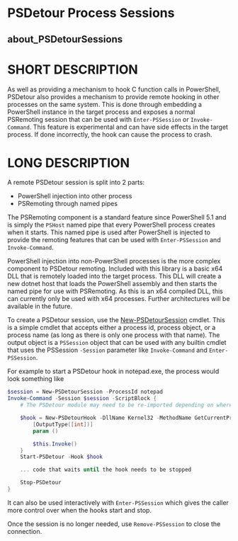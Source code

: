 # PSDetour Process Sessions
## about_PSDetourSessions

# SHORT DESCRIPTION
As well as providing a mechanism to hook C function calls in PowerShell, PSDetour also provides a mechanism to provide remote hooking in other processes on the same system.
This is done through embedding a PowerShell instance in the target process and exposes a normal PSRemoting session that can be used with `Enter-PSSession` or `Invoke-Command`.
This feature is experimental and can have side effects in the target process.
If done incorrectly, the hook can cause the process to crash.

# LONG DESCRIPTION
A remote PSDetour session is split into 2 parts:

* PowerShell injection into other process
* PSRemoting through named pipes

The PSRemoting component is a standard feature since PowerShell 5.1 and is simply the `PSHost` named pipe that every PowerShell process creates when it starts.
This named pipe is used after PowerShell is injected to provide the remoting features that can be used with `Enter-PSSession` and `Invoke-Command`.

PowerShell injection into non-PowerShell processes is the more complex component to PSDetour remoting.
Included with this library is a basic x64 DLL that is remotely loaded into the target process.
This DLL will create a new dotnet host that loads the PowerShell assembly and then starts the named pipe for use with PSRemoting.
As this is an x64 compiled DLL, this can currently only be used with x64 processes.
Further architectures will be available in the future.

To create a PSDetour session, use the [New-PSDetourSession](./New-PSDetourSession.md) cmdlet.
This is a simple cmdlet that accepts either a process id, process object, or a process name (as long as there is only one process with that name).
The output object is a `PSSession` object that can be used with any builtin cmdlet that uses the PSSession `-Session` parameter like `Invoke-Command` and `Enter-PSSession`.

For example to start a PSDetour hook in notepad.exe, the process would look something like

```powershell
$session = New-PSDetourSession -ProcessId notepad
Invoke-Command -Session $session -ScriptBlock {
    # The PSDetour module may need to be re-imported depending on where it is installed

    $hook = New-PSDetourHook -DllName Kernel32 -MethodName GetCurrentProcessId -Action {
        [OutputType([int])]
        param ()

        $this.Invoke()
    }
    Start-PSDetour -Hook $hook

    ... code that waits until the hook needs to be stopped

    Stop-PSDetour
}
```

It can also be used interactively with `Enter-PSSession` which gives the caller more control over when the hooks start and stop.

Once the session is no longer needed, use `Remove-PSSession` to close the connection.
